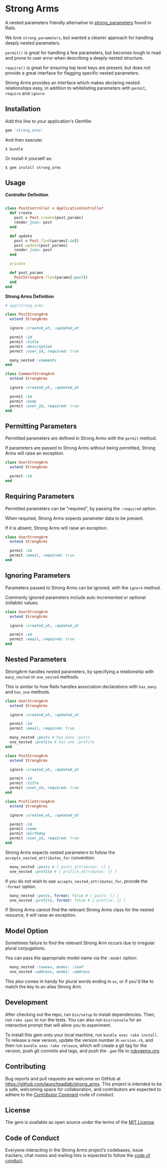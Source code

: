 # Strong Arms

A nested parameters friendly alternative to [strong_parameters](https://github.com/rails/strong_parameters) found in Rails.

We love `strong_parameters`, but wanted a cleaner approach for handling deeply nested parameters.

`permit()` is great for handling a few parameters, but becomes tough to read and prone to user error when describing a deeply nested structure.

`require()` is great for ensuring top level keys are present, but does not provide a great interface for flagging specific nested parameters.

Strong Arms provides an interface which makes declaring nested relationships easy, in addition to whitelisting parameters with `permit`, `require` and `ignore`.

## Installation

Add this line to your application's Gemfile:

```ruby
gem 'strong_arms'
```

And then execute:

    $ bundle

Or install it yourself as:

    $ gem install strong_arms

## Usage

**Controller Definition**

```ruby

class PostController < ApplicationController
  def create
    post = Post.create(post_params)
    render json: post
  end

  def update
    post = Post.find(params[:id])
    post.update(post_params)
    render json: post
  end

  private

  def post_params
    PostStrongArm.flex(params[:post])
  end
end
```

**Strong Arms Definition**

```ruby
# app/strong_arms

class PostStrongArm
  extend StrongArms

  ignore :created_at, :updated_at

  permit :id
  permit :title
  permit :description
  permit :user_id, required: true

  many_nested :comments
end

class CommentStrongArm
  extend StrongArms

  ignore :created_at, :updated_at

  permit :id
  permit :body
  permit :user_id, required: true
end
```

## Permitting Parameters

Permitted parameters are defined in Strong Arms with the `permit` method.

If parameters are passed to Strong Arms without being permitted, Strong Arms will raise an exception.

```ruby
class UserStrongArm
  extend StrongArms

  permit :id
end
```

## Requiring Parameters

Permitted parameters can be "required", by passing the `:required` option.

When required, Strong Arms expects parameter data to be present. 

If it is absent, Strong Arms will raise an exception.

```ruby
class UserStrongArm
  extend StrongArms

  permit :id
  permit :email, required: true
end
```

## Ignoring Parameters

Parameters passed to Strong Arms can be ignored, with the `ignore` method.

Commonly ignored parameters include auto incremented or optional (nillable) values.

```ruby
class UserStrongArm
  extend StrongArms

  ignore :created_at, :updated_at

  permit :id
  permit :email, required: true
end
```

## Nested Parameters

StrongArm handles nested parameters, by specifying a relationship with `many_nested` or `one_nested` methods.

This is similar to how Rails handles association declarations with `has_many` and `has_one` methods.

```ruby
class UserStrongArm
  extend StrongArms

  ignore :created_at, :updated_at

  permit :id
  permit :email, required: true

  many_nested :posts # has_many :posts
  one_nested :profile # has_one :profile
end

class PostStrongArm
  extend StrongArms

  ignore :created_at, :updated_at

  permit :id
  permit :title
  permit :user_id, required: true
end

class ProfileStrongArm
  extend StrongArms

  ignore :created_at, :updated_at

  permit :id
  permit :name
  permit :birthday
  permit :user_id, required: true
end
```

Strong Arms expects nested parameters to follow the `accepts_nested_attributes_for` convention.

```ruby
  many_nested :posts # { posts_attributes: [] }
  one_nested :profile # { profile_attributes: {} }
```

If you do not wish to use `accepts_nested_attributes_for`, provide the `:format` option.

```ruby
  many_nested :posts, format: false # { posts: [] }
  one_nested :profile, format: false # { profile: {} }
```

If Strong Arms cannot find the relevant Strong Arms class for the nested resource, it will raise an exception.

## Model Option

Sometimes failure to find the relevant Strong Arm occurs due to irregular plural conjugations.

You can pass the appropriate model name via the `:model` option:

```ruby
  many_nested :loaves, model: :loaf
  one_nested :address, model: :address
```

This also comes in handy for plural words ending in `es`, or if you'd like to match the key to an alias Strong Arm.

## Development

After checking out the repo, run `bin/setup` to install dependencies. Then, run `rake spec` to run the tests. You can also run `bin/console` for an interactive prompt that will allow you to experiment.

To install this gem onto your local machine, run `bundle exec rake install`. To release a new version, update the version number in `version.rb`, and then run `bundle exec rake release`, which will create a git tag for the version, push git commits and tags, and push the `.gem` file to [rubygems.org](https://rubygems.org).

## Contributing

Bug reports and pull requests are welcome on GitHub at https://github.com/launchpadlab/strong_arms. This project is intended to be a safe, welcoming space for collaboration, and contributors are expected to adhere to the [Contributor Covenant](http://contributor-covenant.org) code of conduct.

## License

The gem is available as open source under the terms of the [MIT License](https://opensource.org/licenses/MIT).

## Code of Conduct

Everyone interacting in the Strong Arms project’s codebases, issue trackers, chat rooms and mailing lists is expected to follow the [code of conduct](https://github.com/launchpadlab/strong_arms/blob/master/CODE_OF_CONDUCT.md).
